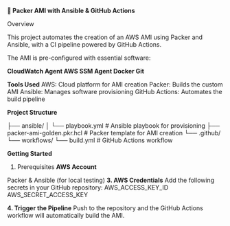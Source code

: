 **🚀 Packer AMI with Ansible & GitHub Actions**

Overview

This project automates the creation of an AWS AMI using Packer and Ansible, with a CI pipeline powered by GitHub Actions.

The AMI is pre-configured with essential software:

**CloudWatch Agent
AWS SSM Agent
Docker
Git**

**Tools Used**
AWS: Cloud platform for AMI creation
Packer: Builds the custom AMI
Ansible: Manages software provisioning
GitHub Actions: Automates the build pipeline

**Project Structure**


├── ansible/
│   └── playbook.yml         # Ansible playbook for provisioning
├── packer-ami-golden.pkr.hcl      # Packer template for AMI creation
└── .github/
    └── workflows/
        └── build.yml  # GitHub Actions workflow

**Getting Started**

1. Prerequisites
**AWS Account**

Packer & Ansible (for local testing)
**3. AWS Credentials**
Add the following secrets in your GitHub repository:
AWS_ACCESS_KEY_ID
AWS_SECRET_ACCESS_KEY

**4. Trigger the Pipeline**
Push to the repository and the GitHub Actions workflow will automatically build the AMI.
